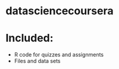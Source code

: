datasciencecoursera
===================

# Included:
* R code for quizzes and assignments
* Files and data sets
